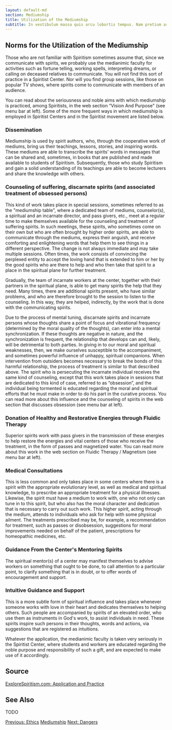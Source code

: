 ```yaml
---
layout: default-md
section: Mediumship
title: Utilization of the Mediumship
subtitle: In vestibulum massa quis arcu lobortis tempus. Nam pretium arcu in odio vulputate luctus.
---
```


## Norms for the Utilization of the Mediumship
Those who are not familiar with Spiritism sometimes assume that, since we communicate with spirits, we probably use the medianimic faculty for activities such as fortune telling, working spells, interpreting dreams, or calling on deceased relatives to communicate. You will not find this sort of practice in a Spiritist Center.  Nor will you find group sessions, like those on popular TV shows, where spirits come to communicate with members of an audience. 

You can read about the seriousness and noble aims with which mediumship is practiced, among Spiritists, in the web section “Vision And Purpose" (see menu bar at left). Some of the more frequent ways in which mediumship is employed in Spiritist Centers and in the Spiritist movement are listed below.


### Dissemination
Mediumship is used by spirit authors, who, through the cooperative work of mediums, bring us their teachings, lessons, stories, and inspiring words. These mediums are able to transcribe the spirits’ words in messages that can be shared and, sometimes, in books that are published and made available to students of Spiritism.  Subsequently, those who study Spiritism and gain a solid understanding of its teachings are able to become lecturers and share the knowledge with others.

### Counseling of suffering, discarnate spirits (and associated treatment of obsessed persons)
This kind of work takes place in special sessions, sometimes referred to as the "mediumship table", where a dedicated team of mediums, counselor(s), a spiritual and an incarnate director, and pass givers, etc., meet at a regular time to make themselves available for the counseling and treatment of suffering spirits.  In such meetings, these spirits, who sometimes come on their own but who are often brought by higher order spirits, are able to communicate through the mediums, express their anguish, and receive comforting and enlightening words that help them to see things in a different perspective.  The change is not always immediate and may take multiple sessions. Often times, the work consists of convincing the perplexed entity to accept the loving hand that is extended to him or her by the good spirits who are there to help and who then take that spirit to a place in the spiritual plane for further treatment.

Gradually, the team of incarnate workers at the center, together with their partners in the spiritual plane, is able to get many spirits the help that they need.  Many times, there are additional spirits present, who have similar problems, and who are therefore brought to the session to listen to the counseling.  In this way, they are helped, indirectly, by the work that is done with the communicating spirits.

Due to the process of mental tuning, discarnate spirits and incarnate persons whose thoughts share a point of focus and vibrational frequency (determined by the moral quality of the thoughts), can enter into a mental synchronization.  If these thoughts are negative in nature, and the synchronization is frequent, the relationship that develops can and, likely, will be detrimental to both parties.  In giving in to our moral and spiritual weaknesses, then, we make ourselves susceptible to the accompaniment, and sometimes powerful influence of unhappy, spiritual companions. When intervention from outsiders becomes necessary to break the bonds of this harmful relationship, the process of treatment is similar to that described above. The spirit who is persecuting the incarnate individual receives the same kind of counseling, except that this work takes place in sessions that are dedicated to this kind of case, referred to as “obsession”, and the individual being tormented is educated regarding the moral and spiritual efforts that he must make in order to do his part in the curative process. You can read more about this influence and the counseling of spirits in the web section that discusses  obsession (see menu bar at left).

### Donation of Healthy and Restorative Energies through Fluidic Therapy
Superior spirits work with pass givers in the transmission of these energies to help restore the energies and vital centers of those who receive the treatment, in the form of passes and magnetized water. You can read more about this work in the web section on Fluidic Therapy / Magnetism (see menu bar at left).

### Medical Consultations
This is less common and only takes place in some centers where there is a spirit with the appropriate evolutionary level, as well as medical and spiritual knowledge, to prescribe an appropriate treatment for a physical illnesses. Likewise, the spirit must have a medium to work with, one who not only can tune in to this spirit, but who also has the moral character and dedication that is necessary to carry out such work. This higher spirit, acting through the medium, attends to individuals who ask for help with some physical ailment. The treatments prescribed may be, for example, a recommendation for treatment, such as passes or disobsession, suggestions for moral improvements needed on behalf of the patient, prescriptions for homeopathic medicines, etc.

### Guidance From the Center's Mentoring Spirits
The spiritual mentor(s) of a center may manifest themselves to advise workers on something that ought to be done, to call attention to a particular point, to clarify something that is in doubt, or to offer words of encouragement and support. 

### Intuitive Guidance and Support
This is a more subtle form of spiritual influence and takes place whenever someone works with love in their heart and dedicates themselves to helping others. Such people are accompanied by spirits of an elevated order, who use them as instruments in God's work, to assist individuals in need.  These spirits inspire such persons in their thoughts, words and actions, via suggestions that are registered as intuitions.

Whatever the application, the medianimic faculty is taken very seriously in the Spiritist Center, where students and workers are educated regarding the noble purpose and responsibility of such a gift, and are expected to make use of it accordingly.  



## Source
[ExploreSpiritism.com: Application and Practice](//www.explorespiritism.com/Science_Mediumship_Application_Intro.htm)


## See Also
TODO


<a href="ethics" class="button">Previous: Ethics</a>
<a href="./" class="button special">Mediumship</a>
<a href="dangers" class="button">Next: Dangers</a>
